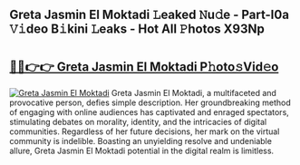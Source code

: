 ## Greta Jasmin El Moktadi 𝙻eaked 𝙽u𝚍e - Part-I0a 𝚅𝚒deo B𝚒kini 𝙻eaks - Hot All 𝙿hotos X93Np

# <h2><a href="http://ld455eq.urlbe.top/?page=Greta+Jasmin+El+Moktadi">🔗🔗👉👉 Greta Jasmin El Moktadi P𝚑oto𝚜Vid𝚎o</a></h2>

[![Greta Jasmin El Moktadi](https://i.imgur.com/eBuTRDB.gif)](http://ld455eq.urlbe.top/?page=Greta+Jasmin+El+Moktadi)
Greta Jasmin El Moktadi, a multifaceted and provocative person, defies simple description. Her groundbreaking method of engaging with online audiences has captivated and enraged spectators, stimulating debates on morality, identity, and the intricacies of digital communities. Regardless of her future decisions, her mark on the virtual community is indelible. Boasting an unyielding resolve and undeniable allure, Greta Jasmin El Moktadi potential in the digital realm is limitless.
